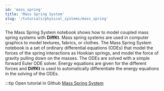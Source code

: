 ```yaml
---
id: 'mass_spring'
title: 'Mass Spring System'
slug: '/tutorials/physical_systems/mass_spring'
---
```

The Mass Spring System notebook shows how to model coupled mass spring systems with **DiffKt**. Mass spring 
systems are used in computer graphics to model textures, fabrics, or clothes. The Mass Spring System 
notebook is a set of ordinary differential equations (ODEs) that model the forces of the spring interactions
as Hookian springs, and model the force of gravity pulling down on the masses. The ODEs are solved with a simple
forward Euler ODE solver. Energy equations are given for the different forces and **DiffKt** is used to 
automatically differentiate the energy equations in the solving of the ODEs.

:::tip Open tutorial in Github
[Mass Spring System](https://github.com/facebookresearch/diffkt/blob/main/tutorials/mass_spring.ipynb)